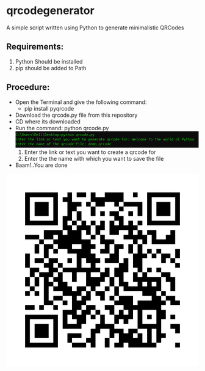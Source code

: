 # qrcodegenerator
A simple script written using Python to generate minimalistic QRCodes 

## Requirements:
1. Python Should be installed
2. pip should be added to Path

## Procedure:
* Open the Terminal and give the following command:
  * pip install pyqrcode
* Download the qrcode.py file from this repository
* CD where its downloaded
* Run the command:
  python qrcode.py
  ![](/images/run.png)
  1. Enter the link or text you want to create a qrcode for
  2. Enter the the name with which you want to save the file
* Baam!..You are done

![](/images/demo_qrcode.svg)
